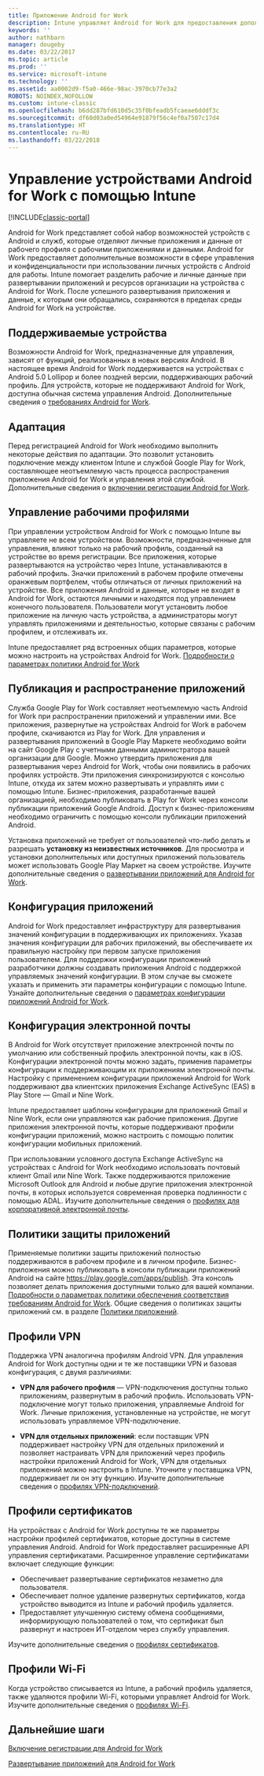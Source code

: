 ```yaml
---
title: Приложение Android for Work
description: Intune управляет Android for Work для предоставления дополнительных возможностей управления и конфиденциальности при использовании личных устройств Android для работы.
keywords: ''
author: nathbarn
manager: dougeby
ms.date: 03/22/2017
ms.topic: article
ms.prod: ''
ms.service: microsoft-intune
ms.technology: ''
ms.assetid: aa0002d9-f5a0-466e-98ac-3970cb77e3a2
ROBOTS: NOINDEX,NOFOLLOW
ms.custom: intune-classic
ms.openlocfilehash: b6dd287bfd610d5c35f0bfeadb5fcaeae6dddf3c
ms.sourcegitcommit: df60d03a0ed54964e91879f56c4ef0a7507c17d4
ms.translationtype: HT
ms.contentlocale: ru-RU
ms.lasthandoff: 03/22/2018
---
```

# <a name="manage-android-for-work-devices-with-intune"></a>Управление устройствами Android for Work с помощью Intune

[!INCLUDE[classic-portal](../includes/classic-portal.md)]

Android for Work представляет собой набор возможностей устройств с Android и служб, которые отделяют личные приложения и данные от рабочего профиля с рабочими приложениями и данными. Android for Work предоставляет дополнительные возможности в сфере управления и конфиденциальности при использовании личных устройств с Android для работы. Intune помогает разделить рабочие и личные данные при развертывании приложений и ресурсов организации на устройства с Android for Work. После успешного развертывания приложения и данные, к которым они обращались, сохраняются в пределах среды Android for Work на устройстве.

## <a name="supported-devices"></a>Поддерживаемые устройства

Возможности Android for Work, предназначенные для управления, зависят от функций, реализованных в новых версиях Android. В настоящее время Android for Work поддерживается на устройствах с Android 5.0 Lollipop и более поздней версии, поддерживающих рабочий профиль. Для устройств, которые не поддерживают Android for Work, доступна обычная система управления Android. Дополнительные сведения о [требованиях Android for Work](https://support.google.com/work/android/answer/6174145?hl=en&ref_topic=6151012).

## <a name="onboarding"></a>Адаптация

Перед регистрацией Android for Work необходимо выполнить некоторые действия по адаптации. Это позволит установить подключение между клиентом Intune и службой Google Play for Work, составляющее неотъемлемую часть процесса распространения приложения Android for Work и управления этой службой. Дополнительные сведения о [включении регистрации Android for Work](/intune-classic/deploy-use/set-up-android-for-work).

## <a name="work-profile-management"></a>Управление рабочими профилями

При управлении устройством Android for Work с помощью Intune вы управляете не всем устройством. Возможности, предназначенные для управления, влияют только на рабочий профиль, созданный на устройстве во время регистрации. Все приложения, которые развертываются на устройство через Intune, устанавливаются в рабочий профиль. Значки приложений в рабочем профиле отмечены оранжевым портфелем, чтобы отличаться от личных приложений на устройстве. Все приложения Android и данные, которые не входят в Android for Work, остаются личными и находятся под управлением конечного пользователя. Пользователи могут установить любое приложение на личную часть устройства, а администраторы могут управлять приложениями и деятельностью, которые связаны с рабочим профилем, и отслеживать их.

Intune предоставляет ряд встроенных общих параметров, которые можно настроить на устройствах Android for Work. [Подробности о параметрах политики Android for Work](android-for-work-policy-settings-in-microsoft-intune.md)

## <a name="app-publishing-and-distribution"></a>Публикация и распространение приложений

Служба Google Play for Work составляет неотъемлемую часть Android for Work при распространении приложений и управлении ими. Все приложения, развернутые на устройствах Android for Work в рабочем профиле, скачиваются из Play for Work. Для управления и развертывания приложений в Google Play Маркете необходимо войти на сайт Google Play с учетными данными администратора вашей организации для Google. Можно утвердить приложения для развертывания через Android for Work, чтобы они появились в рабочих профилях устройств. Эти приложения синхронизируются с консолью Intune, откуда их затем можно развертывать и управлять ими с помощью Intune. Бизнес-приложения, разработанные вашей организацией, необходимо публиковать в Play for Work через консоли публикации приложений Google Android. Доступ к бизнес-приложениям необходимо ограничить с помощью консоли публикации приложений Android.

Установка приложений не требует от пользователей что-либо делать и разрешать **установку из неизвестных источников**. Для просмотра и установки дополнительных или доступных приложений пользователь может использовать Google Play Маркет на своем устройстве. Изучите дополнительные сведения о [развертывании приложений для Android for Work](/intune-classic/deploy-use/android-for-work-apps).

## <a name="app-configuration"></a>Конфигурация приложений

Android for Work предоставляет инфраструктуру для развертывания значений конфигурации в поддерживающих их приложениях. Указав значения конфигурации для рабочих приложений, вы обеспечиваете их правильную настройку при первом запуске приложения пользователем. Для поддержки конфигурации приложений разработчики должны создавать приложения Android с поддержкой управляемых значений конфигурации. В этом случае вы сможете указать и применить эти параметры конфигурации с помощью Intune. Узнайте дополнительные сведения о [параметрах конфигурации приложений Android for Work](afw-app-configuration-policy.md).

## <a name="email-configuration"></a>Конфигурация электронной почты

В Android for Work отсутствует приложение электронной почты по умолчанию или собственный профиль электронной почты, как в iOS. Конфигурации электронной почты можно задать, применив параметры конфигурации к поддерживающим их приложениям электронной почты. Настройку с применением конфигурации приложений Android for Work поддерживают два клиентских приложения Exchange ActiveSync (EAS) в Play Store — Gmail и Nine Work.

Intune предоставляет шаблоны конфигурации для приложений Gmail и Nine Work, если они управляются как рабочие приложения. Другие приложения электронной почты, которые поддерживают профили конфигурации приложений, можно настроить с помощью политик конфигурации мобильных приложений.

При использовании условного доступа Exchange ActiveSync на устройствах с Android for Work необходимо использовать почтовый клиент Gmail или Nine Work. Также поддерживаются приложение Microsoft Outlook для Android и любые другие приложения электронной почты, в которых используется современная проверка подлинности с помощью ADAL. Изучите дополнительные сведения о [профилях для корпоративной электронной почты](configure-access-to-corporate-email-using-email-profiles-with-microsoft-intune.md).

## <a name="app-protection-policies"></a>Политики защиты приложений

Применяемые политики защиты приложений полностью поддерживаются в рабочем профиле и в личном профиле. Бизнес-приложения можно публиковать в консоли публикации приложений Android на сайте https://play.google.com/apps/publish. Эта консоль позволяет делать приложения доступными только для вашей компании. [Подробности о параметрах политики обеспечения соответствия требованиям Android for Work](afw-compliance-policy-settings-in-microsoft-intune.md). Общие сведения о политиках защиты приложений см. в разделе [Политики приложений](protect-app-data-using-mobile-app-management-policies-with-microsoft-intune.md).

## <a name="vpn-profiles"></a>Профили VPN

Поддержка VPN аналогична профилям Android VPN. Для управления Android for Work доступны одни и те же поставщики VPN и базовая конфигурация, с двумя различиями:

-  **VPN для рабочего профиля** — VPN-подключения доступны только приложениям, развернутым в рабочий профиль. Использовать VPN-подключение могут только приложения, управляемые Android for Work. Личные приложения, установленные на устройстве, не могут использовать управляемое VPN-подключение.

-  **VPN для отдельных приложений**: если поставщик VPN поддерживает настройку VPN для отдельных приложений и позволяет настраивать VPN для приложений через профиль настройки приложений Android for Work, VPN для отдельных приложений можно настроить в Intune. Уточните у поставщика VPN, поддерживает ли он эту функцию. Изучите дополнительные сведения о [профилях VPN-подключений](vpn-connections-in-microsoft-intune.md).

## <a name="certificate-profiles"></a>Профили сертификатов

На устройствах с Android for Work доступны те же параметры настройки профилей сертификатов, которые доступны в системе управления Android. Android for Work предоставляет расширенные API управления сертификатами. Расширенное управление сертификатами включает следующие функции:

- Обеспечивает развертывание сертификатов незаметно для пользователя.
-  Обеспечивает полное удаление развернутых сертификатов, когда устройство выводится из Intune и рабочий профиль удаляется.
-  Предоставляет улучшенную систему обмена сообщениями, информирующую пользователей о том, что сертификат был развернут и настроен ИТ-отделом через службу управления.

Изучите дополнительные сведения о [профилях сертификатов](secure-resource-access-with-certificate-profiles.md).

## <a name="wi-fi-profiles"></a>Профили Wi-Fi

Когда устройство списывается из Intune, а рабочий профиль удаляется, также удаляются профили Wi-Fi, которыми управляет Android for Work. Изучите дополнительные сведения о [профилях Wi-Fi](wi-fi-connections-in-microsoft-intune.md).

## <a name="next-steps"></a>Дальнейшие шаги
[Включение регистрации для Android for Work](/intune-classic/deploy-use/set-up-android-for-work)

[Развертывание приложений для Android for Work](/intune-classic/deploy-use/android-for-work-apps)
